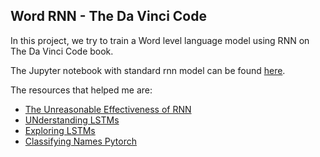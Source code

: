 ## Word RNN - The Da Vinci Code

In this project, we try to train a Word level language model using RNN on The Da Vinci Code book.

The Jupyter notebook with standard rnn model can be found [here](https://nbviewer.jupyter.org/github/abishekarun/Character-RNN/Word_RNN.ipynb).

The resources that helped me are:

+ [The Unreasonable Effectiveness of RNN](http://karpathy.github.io/2015/05/21/rnn-effectiveness/)
+ [UNderstanding LSTMs](http://colah.github.io/posts/2015-08-Understanding-LSTMs/)
+ [Exploring LSTMs](http://blog.echen.me/2017/05/30/exploring-lstms/)
+ [Classifying Names Pytorch](http://pytorch.org/tutorials/intermediate/char_rnn_classification_tutorial.html)
